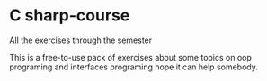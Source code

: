 # C sharp-course
All the exercises through the semester

This is a free-to-use pack of exercises about some topics on oop programing and interfaces programing hope it can help somebody.
